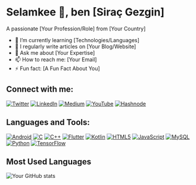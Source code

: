 # Selamkee 👋, ben [Siraç Gezgin]

A passionate [Your Profession/Role] from [Your Country]

- 🌱 I’m currently learning [Technologies/Languages]
- 📝 I regularly write articles on [Your Blog/Website]
- 💬 Ask me about [Your Expertise]
- 📫 How to reach me: [Your Email]
- ⚡ Fun fact: [A Fun Fact About You]

## Connect with me:
[![Twitter](https://img.shields.io/badge/Twitter-@yourtwitterhandle-blue)](https://twitter.com/yourtwitterhandle)
[![LinkedIn](https://img.shields.io/badge/LinkedIn-@yourlinkedinhandle-blue)](https://linkedin.com/in/yourlinkedinhandle)
[![Medium](https://img.shields.io/badge/Medium-@yourmediumhandle-black)](https://medium.com/@yourmediumhandle)
[![YouTube](https://img.shields.io/badge/YouTube-YourChannelName-red)](https://youtube.com/c/YourChannelName)
[![Hashnode](https://img.shields.io/badge/Hashnode-@yourhashnodehandle-blue)](https://hashnode.com/@yourhashnodehandle)

## Languages and Tools:
[![Android](https://img.shields.io/badge/Android-3DDC84?style=for-the-badge&logo=android&logoColor=white)](https://developer.android.com/)
[![C](https://img.shields.io/badge/C-00599C?style=for-the-badge&logo=c&logoColor=white)](https://www.cprogramming.com/)
[![C++](https://img.shields.io/badge/C++-00599C?style=for-the-badge&logo=cplusplus&logoColor=white)](https://www.cplusplus.com/)
[![Flutter](https://img.shields.io/badge/Flutter-02569B?style=for-the-badge&logo=flutter&logoColor=white)](https://flutter.dev/)
[![Kotlin](https://img.shields.io/badge/Kotlin-0095D5?style=for-the-badge&logo=kotlin&logoColor=white)](https://kotlinlang.org/)
[![HTML5](https://img.shields.io/badge/HTML5-E34F26?style=for-the-badge&logo=html5&logoColor=white)](https://developer.mozilla.org/en-US/docs/Web/HTML)
[![JavaScript](https://img.shields.io/badge/JavaScript-F7DF1E?style=for-the-badge&logo=javascript&logoColor=black)](https://www.javascript.com/)
[![MySQL](https://img.shields.io/badge/MySQL-4479A1?style=for-the-badge&logo=mysql&logoColor=white)](https://www.mysql.com/)
[![Python](https://img.shields.io/badge/Python-3776AB?style=for-the-badge&logo=python&logoColor=white)](https://www.python.org/)
[![TensorFlow](https://img.shields.io/badge/TensorFlow-FF6F00?style=for-the-badge&logo=tensorflow&logoColor=white)](https://www.tensorflow.org/)

## Most Used Languages
![Your GitHub stats](https://github-readme-stats.vercel.app/api/top-langs/?username=yourusername&layout=compact&theme=dark)
